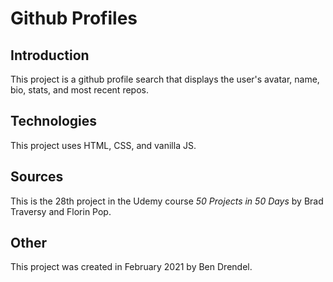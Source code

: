 # Github Profiles

## Introduction

This project is a github profile search that displays the user's avatar, name, bio, stats, and most recent repos.

## Technologies

This project uses HTML, CSS, and vanilla JS.

## Sources

This is the 28th project in the Udemy course _50 Projects in 50 Days_ by Brad Traversy and Florin Pop.

## Other

This project was created in February 2021 by Ben Drendel.
